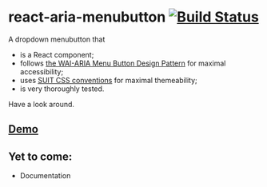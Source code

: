 # react-aria-menubutton [![Build Status](https://travis-ci.org/davidtheclark/react-aria-menubutton.svg?branch=master)](https://travis-ci.org/davidtheclark/react-aria-menubutton)

A dropdown menubutton that

  - is a React component;
  - follows [the WAI-ARIA Menu Button Design Pattern](http://www.w3.org/TR/wai-aria-practices/#menubutton) for maximal accessibility;
  - uses [SUIT CSS conventions](https://github.com/suitcss/suit/blob/master/doc/README.md) for maximal themeability;
  - is very thoroughly tested.

Have a look around.

## [Demo](http://davidtheclark.github.io/react-aria-menubutton/)

## Yet to come:

- Documentation

